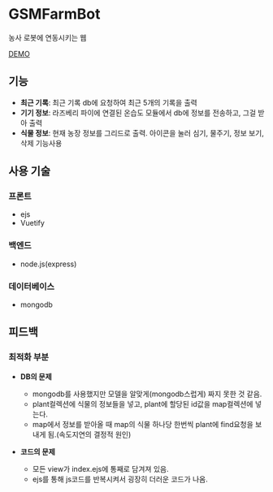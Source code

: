 # GSMFarmBot
농사 로봇에 연동시키는 웹


[DEMO](https://gsm-farm-bot.herokuapp.com/)

## 기능
* **최근 기록**: 최근 기록 db에 요청하여 최근 5개의 기록을 출력
* **기기 정보**: 라즈베리 파이에 연결된 온습도 모듈에서 db에 정보를 전송하고, 그걸 받아 출력
* **식물 정보**: 현재 농장 정보를 그리드로 출력. 아이콘을 눌러 심기, 물주기, 정보 보기, 삭제 기능사용

## 사용 기술

### 프론트
* ejs
* Vuetify

### 백엔드
* node.js(express)

### 데이터베이스
* mongodb

## 피드백

### 최적화 부분
* **DB의 문제**
    + mongodb를 사용했지만 모델을 알맞게(mongodb스럽게) 짜지 못한 것 같음.
    + plant컬렉션에 식물의 정보들을 넣고, plant에 할당된 id값을 map컬렉션에 넣는다.
    + map에서 정보를 받아올 때 map의 식물 하나당 한번씩 plant에 find요청을 보내게 됨.(속도지연의 결정적 원인)

* **코드의 문제**
    + 모든 view가 index.ejs에 통째로 담겨져 있음.
    + ejs를 통해 js코드를 반복시켜서 굉장히 더러운 코드가 나옴.